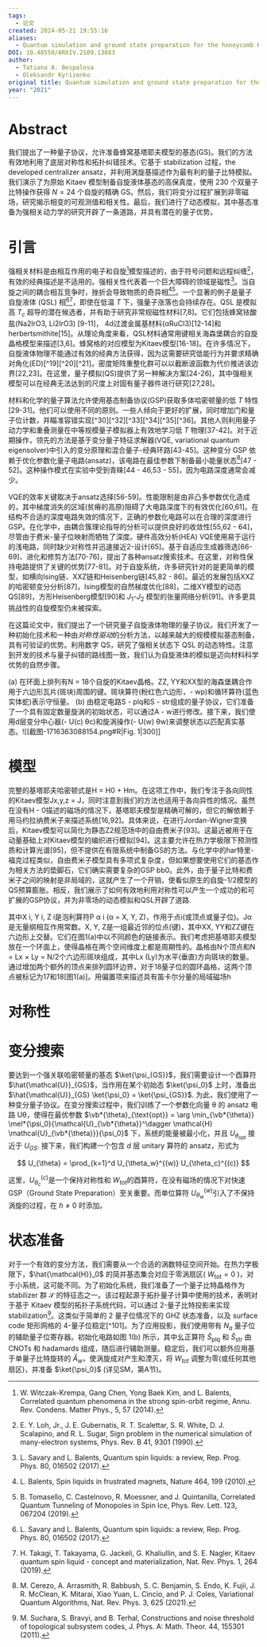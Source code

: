 ```yaml
---
tags:
  - 论文
created: 2024-05-21 19:55:16
aliases:
  - Quantum simulation and ground state preparation for the honeycomb Kitaev model_Bespalova
DOI: 10.48550/ARXIV.2109.13883
author:
  - Tatiana A. Bespalova
  - Oleksandr Kyriienko
original title: Quantum simulation and ground state preparation for the honeycomb Kitaev model
year: "2021"
---
```

# Abstract

我们提出了一种量子协议，允许准备蜂窝基塔耶夫模型的基态(GS)。我们的方法有效地利用了底层对称性和拓扑纠错技术。它基于 stabilization 过程，the developed centralizer ansatz，并利用涡旋基描述作为最有利的量子比特模拟。我们演示了为原始 Kitaev 模型制备自旋液体基态的高保真度，使用 230 个双量子比特操作获得 $N = 24$ 个自旋的精确 GS。然后，我们将变分过程扩展到非零磁场，研究揭示相变的可观测值和相关性。最后，我们进行了动态模拟，其中基态准备为强相关动力学的研究开辟了一条道路，并具有潜在的量子优势。

# 引言

强相关材料是由相互作用的电子和自旋[^1]模型描述的，由于符号问题和远程纠缠[^2]，有效的经典描述是不适用的。强相关性代表着一个巨大障碍的领域是磁性[^3]。当自旋之间的耦合相互竞争时，挫折会导致物质的奇异相[^4][^5]。一个显著的例子是量子自旋液体 (QSL) 相[^3][^6]，即使在低温 $T$ 下，强量子涨落也会持续存在。QSL 是模拟高 $T_c$ 超导的潜在候选者，并有助于研究非常规磁性材料[7,8]。它们包括蜂窝铱酸盐(Na2IrO3, Li2IrO3) [9-11]， 4d过渡金属基材料(αRuCl3)[12-14]和herbertsmithite[15]。从理论角度来看，QSL材料通常用键相关海森堡耦合的自旋晶格模型来描述[3,6]。蜂窝格的对应模型为Kitaev模型[16-18]。在许多情况下，自旋液体物理不能通过有效的经典方法获得，因为这需要研究低能行为并要求精确对角化(ED)[^19][^20][^21]。密度矩阵重整化群可以以截断波函数为代价推进该边界[22,23]。在这里，量子模拟(QS)提供了另一种解决方案[24-26]，其中强相关模型可以在经典无法达到的尺度上对固有量子器件进行研究[27,28]。

材料和化学的量子算法允许使用基态制备协议(GSP)获取多体哈密顿量的低 $T$ 特性[29-31]。他们可以使用不同的原则。一些人倾向于更好的扩展，同时增加门和量子位计数，并瞄准容错实现[^30][^32][^33][^34][^35][^36]。其他人则利用量子动力学和重叠测量在中等规模量子模拟器上有效地学习低 $T$ 物理[37-42]。对于近期操作，领先的方法是基于变分量子特征求解器(VQE, variational quantum eigensolver)中引入的变分原理和混合量子-经典环路[43-45]。这种变分 GSP 依赖于优化参数化量子电路(ansatz)，该电路在最佳参数下制备最小能量状态[^47][47 - 52]。这种操作模式在实验中受到青睐[44 - 46,53 - 55]，因为电路深度通常会减少。

VQE的效率关键取决于ansatz选择[56-59]。性能限制是由非凸多参数优化造成的，其中梯度消失的区域(贫瘠的高原)阻碍了大电路深度下的有效优化[60,61]。在结构不合适的深度电路失效的情况下，正确的参数化电路可以在合理的深度进行GSP。在化学中，由耦合簇理论指导的分析可以提供良好的收敛性[55,62 - 64]，尽管由于费米-量子位映射而牺牲了深度。硬件高效分析(HEA) VQE使用易于运行的浅电路，同时缺少对称性并迅速接近2-设计[65]。基于自适应生成器筛选[66-69]、进化和修剪方法[70-76]，提出了各种ansatz搜索技术。在这里，对称性保持电路提供了关键的优势[77-81]。对于自旋系统，许多研究针对的是更简单的模型，如横向Ising链、XXZ链和Heisenberg链[45,82 - 86]。最近的发展包括XXZ的哈密顿变分分析[87]，Ising模型的自然梯度优化[88]，二维XY模型的动态QS[89]，方形Heisenberg模型[90]和 $J_1\text{-}J_2$ 模型的张量网络分析[91]。许多更具挑战性的自旋模型仍未被探索。


在这篇论文中，我们提出了一个研究量子自旋液体物理的量子协议。我们开发了一种初始化技术和一种由*对称性驱动*的分析方法，以越来越大的规模模拟基态制备，具有可验证的优势。利用数字 QS，研究了强相关状态下 QSL 的动态特性。注意到开发的技术与量子纠错的路线图一致，我们认为自旋液体的模拟是迈向材料科学优势的自然步骤。


(a) 在环面上排列有N = 18个自旋的Kitaev晶格。ZZ, YY和XX型的海森堡耦合作用于六边形瓦片(斑块)周围的键。斑块算符(粉红色六边形，- wp)和循环算符(蓝色实体蛇)表示守恒量。
(b) 由稳定电路S - plq和S - str组成的量子协议，它们准备了一个具有固定数量旋涡的初始状态，可以通过A - w进行修改。接下来，我们使用d层变分中心器(- U(c) θc)和旋涡操作(- U(w) θw)来调整状态以匹配真实基态。![[截图-1716363088154.png#R|Fig. 1|300]]

# 模型
完整的基塔耶夫哈密顿式是H = H0 + Hm。在这项工作中，我们专注于各向同性的Kitaev模型Jx,y,z = J，同时注意到我们的方法也适用于各向异性的情况。虽然在没有H - 0描述的磁场的情况下，基塔耶夫模型是精确可解的，但它的解依赖于用马约拉纳费米子来描述系统[16,92]。具体来说，在进行Jordan-Wigner变换后，Kitaev模型可以简化为静态Z2规范场中的自由费米子[93]。这最近被用于在动量基础上对Kitaev模型的编织进行模拟[94]。这主要允许在热力学极限下预测性质和计算光谱[95]，但不提供在有限系统中制备GS的方法。与化学中的har特里-福克过程类似，自由费米子模型具有多项式复杂度，但如果想要使用它们的基态作为相关方法的垫脚石，它们确实需要复杂的GSP bb0。此外，由于量子比特和费米子之间的映射是非局域的，这就产生了一个开销，使看似原生的自旋-1/2模型的QS预算膨胀。相反，我们展示了如何有效地利用对称性可以产生一个成功的和可扩展的GSP协议，并为非零场的动态模拟和QSL开辟了道路.

其中X i, Y i, Z i是泡利算符P α i (α = X, Y, Z)，作用于点i(或顶点或量子位)。Jα是无量纲相互作用常数。X, Y, Z是一组最近邻的位点(键)，其中XX, YY和ZZ键在六边形上交替。它们在图1(a)中以不同颜色的链接表示。我们考虑把基塔耶夫模型放在一个环面上，使得晶格在两个空间维度上都是周期性的。晶格由N个顶点和N = Lx × Ly = N/2个六边形斑块组成，其中Lx (Ly)为水平(垂直)方向斑块的数量。通过增加两个额外的顶点来排列圆环边界，对于18量子位的圆环晶格，这两个顶点被标记为17和18[图1(a)]。用偏置项来描述具有笛卡尔分量的局域磁场h

# 对称性

# 变分搜索

要达到一个强关联哈密顿量的基态 $\ket{\psi_{GS}}$，我们需要设计一个酉算符 $\hat{\mathcal{U}}_{GS}$​，当作用在某个初始态 $\ket{\psi_0}$ 上时，准备出 $\hat{\mathcal{U}}_{GS} \ket{\psi_0} = \ket{\psi_{GS}}$. 为此，我们使用了一种变分量子协议。在变分搜索过程中，我们训练了一个参数化向量 θ 的 ansatz 电路 Uθ​，使得在最优参数 $\vb*{\theta}_{\text{opt}} = \arg \min_{\vb*{\theta}} \mel*{\psi_0}{\mathcal{U}_{\vb*{\theta}}^\dagger \mathcal{H} \mathcal{U}_{\vb*{\theta}}}{\psi_0}$ 下，系统的能量被最小化，并且 $U_{\theta_{\text{opt}}}$ 接近于 $U_{GS}$. 接下来，我们构建一个包含 $d$ 层 unitary 算符的 ansatz，形式为

$$
U_{\theta} = \prod_{k=1}^d U_{\theta_w}^{(w)} U_{\theta_c}^{(c)}
$$


这里，$U_{θ_c}^{(c)}$​ 是一个保持对称性和 $W_{tot}$​ 的酉算符，在没有磁场的情况下对快速 GSP（Ground State Preparation）至关重要。而单位算符 $U_{θ_w}^{(w)}$​ 引入了不保持涡旋的过程，在 $h \neq 0$ 时添加。
# 状态准备

对于一个有效的变分方法，我们需要从一个合适的涡数特征空间开始。在热力学极限下，$\hat{\mathcal{H}}_0$ 的简并基态集合对应于零涡扇区( $W_{\text{tot}} = 0$ )，对于小系统，这可能不同。为了初始化系统，我们准备了一个量子比特晶格作为 stabilizer 群 $\mathcal{S}$ 的特征态之一。该过程起源于拓扑量子计算中使用的技术，表明对于基于 Kitaev 模型的拓扑子系统代码，可以通过 2-量子比特投影来实现 stabilization[^98]。这类似于简单的 2 量子位情况下的 GHZ 状态准备，以及 surface code 矩形网格的 4-量子位稳定[^101]。为了应用投影，我们使用带有 $N_a$ 量子位的辅助量子位寄存器。初始化电路如图 1(b) 所示，其中幺正算符 $\hat{S}_{\text{plq}}$ 和 $\hat{S}_{\text{str}}$ 由 CNOTs 和 hadamards 组成，随后进行辅助测量。稳定后，我们可以额外应用基于单量子比特旋转的 $\hat{A}_w$，使涡旋成对产生和湮灭，将 $W_{tot}$ 调整为零(或任何其他扇区)，并准备 $\ket{\psi_0}$ (详见SM，第A节)。

[^1]: W. Witczak-Krempa, Gang Chen, Yong Baek Kim, and L. Balents, Correlated quantum phenomena in the strong spin-orbit regime, Annu. Rev. Condens. Matter Phys., 5, 57 (2014). 
[^2]: E. Y. Loh, Jr., J. E. Gubernatis, R. T. Scalettar, S. R. White, D. J. Scalapino, and R. L. Sugar, Sign problem in the numerical simulation of many-electron systems, Phys. Rev. B 41, 9301 (1990). 
[^3]: L. Savary and L. Balents, Quantum spin liquids: a review, Rep. Prog. Phys. 80, 016502 (2017). 
[^4]: L. Balents, Spin liquids in frustrated magnets, Nature 464, 199 (2010). 
[^5]: B. Tomasello, C. Castelnovo, R. Moessner, and J. Quintanilla, Correlated Quantum Tunneling of Monopoles in Spin Ice, Phys. Rev. Lett. 123, 067204 (2019). 
[^6]: H. Takagi, T. Takayama, G. Jackeli, G. Khaliullin, and S. E. Nagler, Kitaev quantum spin liquid - concept and materialization, Nat. Rev. Phys. 1, 264 (2019). 
[^7]: P. W. Anderson, The resonating valence bond state in La2CuO4 and superconductivity, Science 235, 1196 (1987). 
[^8]: P. A. Lee, From high temperature superconductivity to quantum spin liquid: progress in strong correlation physics, Rep. Prog. Phys. 71, 012501 (2007). 
[^9]: G. Jackeli and G. Khaliullin, Mott Insulators in the Strong Spin-Orbit Coupling Limit: From Heisenberg to a Quantum Compass and Kitaev Models, Phys. Rev. Lett. 102, 017205 (2009). 
[^10]: J. Chaloupka, G. Jackeli, and G. Khaliullin, KitaevHeisenberg Model on a Honeycomb Lattice: Possible Exotic Phases in Iridium Oxides A2IrO3, Phys. Rev. Lett. 105, 027204 (2010).

[^47]: M. Cerezo, A. Arrasmith, R. Babbush, S. C. Benjamin, S. Endo, K. Fujii, J. R. McClean, K. Mitarai, Xiao Yuan, L. Cincio, and P. J. Coles, Variational Quantum Algorithms, Nat. Rev. Phys. 3, 625 (2021).
[^98]: M. Suchara, S. Bravyi, and B. Terhal, Constructions and noise threshold of topological subsystem codes, J. Phys. A: Math. Theor. 44, 155301 (2011).